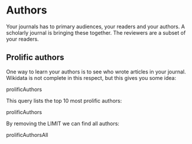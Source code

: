 # Authors

Your journals has to primary audiences, your readers and your authors. A scholarly journal
is bringing these together. The reviewers are a subset of your readers.

## Prolific authors

One way to learn your authors is to see who wrote articles in your journal. Wikidata
is not complete in this respect, but this gives you some idea:

<sparql>prolificAuthors</sparql>

This query lists the top 10 most prolific authors:

<out>prolificAuthors</out>

By removing the LIMIT we can find all authors:

<sparql>prolificAuthorsAll</sparql>
